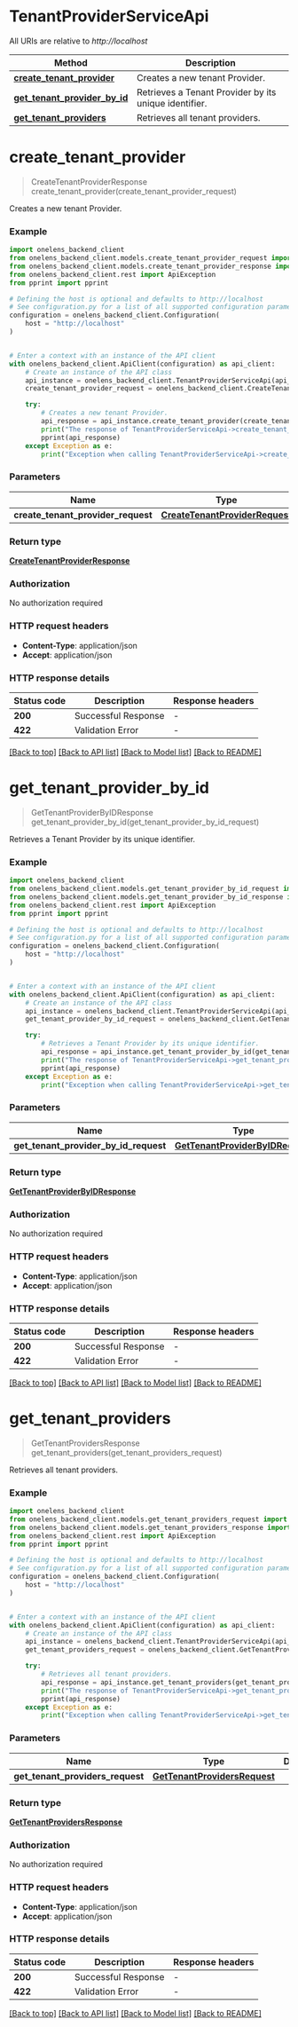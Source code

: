 # TenantProviderServiceApi

All URIs are relative to *http://localhost*

Method | Description
------------- | -------------
[**create_tenant_provider**](TenantProviderServiceApi.md#create_tenant_provider) | Creates a new tenant Provider.
[**get_tenant_provider_by_id**](TenantProviderServiceApi.md#get_tenant_provider_by_id) | Retrieves a Tenant Provider by its unique identifier.
[**get_tenant_providers**](TenantProviderServiceApi.md#get_tenant_providers) | Retrieves all tenant providers.


# **create_tenant_provider**
> CreateTenantProviderResponse create_tenant_provider(create_tenant_provider_request)

Creates a new tenant Provider.

### Example


```python
import onelens_backend_client
from onelens_backend_client.models.create_tenant_provider_request import CreateTenantProviderRequest
from onelens_backend_client.models.create_tenant_provider_response import CreateTenantProviderResponse
from onelens_backend_client.rest import ApiException
from pprint import pprint

# Defining the host is optional and defaults to http://localhost
# See configuration.py for a list of all supported configuration parameters.
configuration = onelens_backend_client.Configuration(
    host = "http://localhost"
)


# Enter a context with an instance of the API client
with onelens_backend_client.ApiClient(configuration) as api_client:
    # Create an instance of the API class
    api_instance = onelens_backend_client.TenantProviderServiceApi(api_client)
    create_tenant_provider_request = onelens_backend_client.CreateTenantProviderRequest() # CreateTenantProviderRequest | 

    try:
        # Creates a new tenant Provider.
        api_response = api_instance.create_tenant_provider(create_tenant_provider_request)
        print("The response of TenantProviderServiceApi->create_tenant_provider:\n")
        pprint(api_response)
    except Exception as e:
        print("Exception when calling TenantProviderServiceApi->create_tenant_provider: %s\n" % e)
```



### Parameters


Name | Type | Description  | Notes
------------- | ------------- | ------------- | -------------
 **create_tenant_provider_request** | [**CreateTenantProviderRequest**](CreateTenantProviderRequest.md)|  | 

### Return type

[**CreateTenantProviderResponse**](CreateTenantProviderResponse.md)

### Authorization

No authorization required

### HTTP request headers

 - **Content-Type**: application/json
 - **Accept**: application/json

### HTTP response details

| Status code | Description | Response headers |
|-------------|-------------|------------------|
**200** | Successful Response |  -  |
**422** | Validation Error |  -  |

[[Back to top]](#) [[Back to API list]](../README.md#documentation-for-api-endpoints) [[Back to Model list]](../README.md#documentation-for-models) [[Back to README]](../README.md)

# **get_tenant_provider_by_id**
> GetTenantProviderByIDResponse get_tenant_provider_by_id(get_tenant_provider_by_id_request)

Retrieves a Tenant Provider by its unique identifier.

### Example


```python
import onelens_backend_client
from onelens_backend_client.models.get_tenant_provider_by_id_request import GetTenantProviderByIDRequest
from onelens_backend_client.models.get_tenant_provider_by_id_response import GetTenantProviderByIDResponse
from onelens_backend_client.rest import ApiException
from pprint import pprint

# Defining the host is optional and defaults to http://localhost
# See configuration.py for a list of all supported configuration parameters.
configuration = onelens_backend_client.Configuration(
    host = "http://localhost"
)


# Enter a context with an instance of the API client
with onelens_backend_client.ApiClient(configuration) as api_client:
    # Create an instance of the API class
    api_instance = onelens_backend_client.TenantProviderServiceApi(api_client)
    get_tenant_provider_by_id_request = onelens_backend_client.GetTenantProviderByIDRequest() # GetTenantProviderByIDRequest | 

    try:
        # Retrieves a Tenant Provider by its unique identifier.
        api_response = api_instance.get_tenant_provider_by_id(get_tenant_provider_by_id_request)
        print("The response of TenantProviderServiceApi->get_tenant_provider_by_id:\n")
        pprint(api_response)
    except Exception as e:
        print("Exception when calling TenantProviderServiceApi->get_tenant_provider_by_id: %s\n" % e)
```



### Parameters


Name | Type | Description  | Notes
------------- | ------------- | ------------- | -------------
 **get_tenant_provider_by_id_request** | [**GetTenantProviderByIDRequest**](GetTenantProviderByIDRequest.md)|  | 

### Return type

[**GetTenantProviderByIDResponse**](GetTenantProviderByIDResponse.md)

### Authorization

No authorization required

### HTTP request headers

 - **Content-Type**: application/json
 - **Accept**: application/json

### HTTP response details

| Status code | Description | Response headers |
|-------------|-------------|------------------|
**200** | Successful Response |  -  |
**422** | Validation Error |  -  |

[[Back to top]](#) [[Back to API list]](../README.md#documentation-for-api-endpoints) [[Back to Model list]](../README.md#documentation-for-models) [[Back to README]](../README.md)

# **get_tenant_providers**
> GetTenantProvidersResponse get_tenant_providers(get_tenant_providers_request)

Retrieves all tenant providers.

### Example


```python
import onelens_backend_client
from onelens_backend_client.models.get_tenant_providers_request import GetTenantProvidersRequest
from onelens_backend_client.models.get_tenant_providers_response import GetTenantProvidersResponse
from onelens_backend_client.rest import ApiException
from pprint import pprint

# Defining the host is optional and defaults to http://localhost
# See configuration.py for a list of all supported configuration parameters.
configuration = onelens_backend_client.Configuration(
    host = "http://localhost"
)


# Enter a context with an instance of the API client
with onelens_backend_client.ApiClient(configuration) as api_client:
    # Create an instance of the API class
    api_instance = onelens_backend_client.TenantProviderServiceApi(api_client)
    get_tenant_providers_request = onelens_backend_client.GetTenantProvidersRequest() # GetTenantProvidersRequest | 

    try:
        # Retrieves all tenant providers.
        api_response = api_instance.get_tenant_providers(get_tenant_providers_request)
        print("The response of TenantProviderServiceApi->get_tenant_providers:\n")
        pprint(api_response)
    except Exception as e:
        print("Exception when calling TenantProviderServiceApi->get_tenant_providers: %s\n" % e)
```



### Parameters


Name | Type | Description  | Notes
------------- | ------------- | ------------- | -------------
 **get_tenant_providers_request** | [**GetTenantProvidersRequest**](GetTenantProvidersRequest.md)|  | 

### Return type

[**GetTenantProvidersResponse**](GetTenantProvidersResponse.md)

### Authorization

No authorization required

### HTTP request headers

 - **Content-Type**: application/json
 - **Accept**: application/json

### HTTP response details

| Status code | Description | Response headers |
|-------------|-------------|------------------|
**200** | Successful Response |  -  |
**422** | Validation Error |  -  |

[[Back to top]](#) [[Back to API list]](../README.md#documentation-for-api-endpoints) [[Back to Model list]](../README.md#documentation-for-models) [[Back to README]](../README.md)


